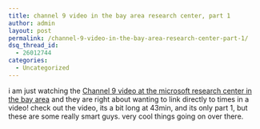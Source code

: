 ```yaml
---
title: channel 9 video in the bay area research center, part 1
author: admin
layout: post
permalink: /channel-9-video-in-the-bay-area-research-center-part-1/
dsq_thread_id:
  - 26012744
categories:
  - Uncategorized
---
```

i am just watching the [Channel 9 video at the microsoft research center in the bay area][1] and they are right about wanting to link directly to times in a video! check out the video, its a bit long at 43min, and its only part 1, but these are some really smart guys. very cool things going on over there.

 [1]: http://channel9.msdn.com/ShowPost.aspx?PostID=46702#46702